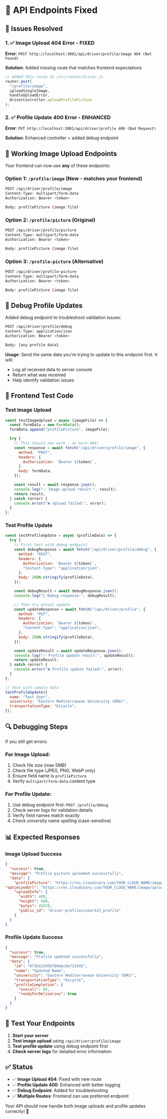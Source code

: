 # 🔧 API Endpoints Fixed

## 🎯 Issues Resolved

### 1. ✅ Image Upload 404 Error - FIXED

**Error**: `POST http://localhost:3001/api/driver/profile/image 404 (Not Found)`

**Solution**: Added missing route that matches frontend expectations

```javascript
// Added this route to /src/routes/driver.js
router.post(
  "/profile/image",
  uploadSingleImage,
  handleUploadError,
  DriverController.uploadProfilePicture
);
```

### 2. ✅ Profile Update 400 Error - ENHANCED

**Error**: `PUT http://localhost:3001/api/driver/profile 400 (Bad Request)`

**Solution**: Enhanced controller + added debug endpoint

## 📍 Working Image Upload Endpoints

Your frontend can now use **any** of these endpoints:

### Option 1: `/profile/image` (New - matches your frontend)

```bash
POST /api/driver/profile/image
Content-Type: multipart/form-data
Authorization: Bearer <token>

Body: profilePicture (image file)
```

### Option 2: `/profile/picture` (Original)

```bash
POST /api/driver/profile/picture
Content-Type: multipart/form-data
Authorization: Bearer <token>

Body: profilePicture (image file)
```

### Option 3: `/profile-picture` (Alternative)

```bash
POST /api/driver/profile-picture
Content-Type: multipart/form-data
Authorization: Bearer <token>

Body: profilePicture (image file)
```

## 🐛 Debug Profile Updates

Added debug endpoint to troubleshoot validation issues:

```bash
POST /api/driver/profile/debug
Content-Type: application/json
Authorization: Bearer <token>

Body: {any profile data}
```

**Usage**: Send the same data you're trying to update to this endpoint first. It will:

- Log all received data to server console
- Return what was received
- Help identify validation issues

## 🎯 Frontend Test Code

### Test Image Upload

```javascript
const testImageUpload = async (imageFile) => {
  const formData = new FormData();
  formData.append("profilePicture", imageFile);

  try {
    // This should now work - no more 404!
    const response = await fetch("/api/driver/profile/image", {
      method: "POST",
      headers: {
        Authorization: `Bearer ${token}`,
      },
      body: formData,
    });

    const result = await response.json();
    console.log("✅ Image upload result:", result);
    return result;
  } catch (error) {
    console.error("❌ Upload failed:", error);
  }
};
```

### Test Profile Update

```javascript
const testProfileUpdate = async (profileData) => {
  try {
    // First test with debug endpoint
    const debugResponse = await fetch("/api/driver/profile/debug", {
      method: "POST",
      headers: {
        Authorization: `Bearer ${token}`,
        "Content-Type": "application/json",
      },
      body: JSON.stringify(profileData),
    });

    const debugResult = await debugResponse.json();
    console.log("🐛 Debug response:", debugResult);

    // Then try actual update
    const updateResponse = await fetch("/api/driver/profile", {
      method: "PUT",
      headers: {
        Authorization: `Bearer ${token}`,
        "Content-Type": "application/json",
      },
      body: JSON.stringify(profileData),
    });

    const updateResult = await updateResponse.json();
    console.log("✅ Profile update result:", updateResult);
    return updateResult;
  } catch (error) {
    console.error("❌ Profile update failed:", error);
  }
};

// Test with sample data
testProfileUpdate({
  name: "Test User",
  university: "Eastern Mediterranean University (EMU)",
  transportationType: "bicycle",
});
```

## 🔍 Debugging Steps

If you still get errors:

### For Image Upload:

1. Check file size (max 5MB)
2. Check file type (JPEG, PNG, WebP only)
3. Ensure field name is `profilePicture`
4. Verify `multipart/form-data` content type

### For Profile Update:

1. Use debug endpoint first: `POST /profile/debug`
2. Check server logs for validation details
3. Verify field names match exactly
4. Check university name spelling (case-sensitive)

## 📊 Expected Responses

### Image Upload Success

```json
{
  "success": true,
  "message": "Profile picture uploaded successfully",
  "data": {
    "profilePicture": "https://res.cloudinary.com/YOUR_CLOUD_NAME/image/upload/v123.../profile.webp",
"optimizedUrl": "https://res.cloudinary.com/YOUR_CLOUD_NAME/image/upload/w_400,h_400,c_fill.../profile.webp",
    "uploadInfo": {
      "width": 400,
      "height": 400,
      "bytes": 45678,
      "public_id": "driver-profiles/user123_profile"
    }
  }
}
```

### Profile Update Success

```json
{
  "success": true,
  "message": "Profile updated successfully",
  "data": {
    "id": "673b123456789abcdef12345",
    "name": "Updated Name",
    "university": "Eastern Mediterranean University (EMU)",
    "transportationType": "bicycle",
    "profileCompletion": {
      "overall": 95,
      "readyForDeliveries": true
    }
  }
}
```

## 🚀 Test Your Endpoints

1. **Start your server**
2. **Test image upload** using `/api/driver/profile/image`
3. **Test profile update** using debug endpoint first
4. **Check server logs** for detailed error information

## ✅ Status

- ✅ **Image Upload 404**: Fixed with new route
- ✅ **Profile Update 400**: Enhanced with better logging
- ✅ **Debug Endpoint**: Added for troubleshooting
- ✅ **Multiple Routes**: Frontend can use preferred endpoint

Your API should now handle both image uploads and profile updates correctly! 🎉
